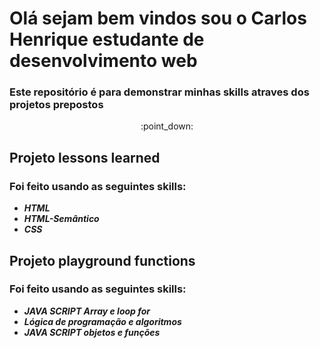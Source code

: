 # Olá sejam bem vindos sou o Carlos Henrique estudante de desenvolvimento web
### <p>Este repositório é para demonstrar minhas skills atraves dos projetos prepostos</p>
<p align='center'>:point_down:</p>

## Projeto lessons learned 
### Foi feito usando as seguintes skills:
<ul>
  <b><em><li>HTML</li></em></b>
  <b><em><li>HTML-Semântico</li></em></b>
  <b><em><li>CSS</li></em></b>  
</ul>

##  Projeto playground functions
###  Foi feito usando as seguintes skills:
<ul>
  <b><em><li>JAVA SCRIPT Array e loop for</li></em></b>
  <b><em><li>Lógica de programação e algoritmos</li></em></b>
  <b><em><li>JAVA SCRIPT objetos e funções</li></em></b>
</ul>

